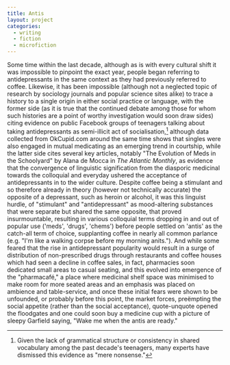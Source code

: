 ```yaml
---
title: Antis
layout: project
categories:
  - writing
  - fiction
  - microfiction
---
```

Some time within the last decade, although as is with every cultural shift it
was impossible to pinpoint the exact year, people began referring to
antidepressants in the same context as they had previously referred to coffee.
Likewise, it has been impossible (although not a neglected topic of research by
sociology journals and popular science sites alike) to trace a history to a
single origin in either social practice or language, with the former side (as it
is true that the continued debate among those for whom such histories are a
point of worthy investigation would soon draw sides) citing evidence on public
Facebook groups of teenagers talking about taking antidepressants as
semi-illicit act of socialisation,[^1] although data collected from OkCupid.com
around the same time shows that singles were also engaged in mutual medicating
as an emerging trend in courtship, while the latter side cites several key
articles, notably "The Evolution of Meds in the Schoolyard" by Alana de Mocca in
_The Atlantic Monthly_, as evidence that the convergence of linguistic
signification from the diasporic medicinal towards the colloquial and everyday
ushered the acceptance of antidepressants in to the wider culture. Despite
coffee being a stimulant and so therefore already in theory (however not
technically accurate) the opposite of a depressant, such as heroin or alcohol,
it was this linguist hurdle, of "stimulant" and "antidepressant" as
mood-altering substances that were separate but shared the same opposite, that
proved insurmountable, resulting in various colloquial terms dropping in and out
of popular use ('meds', 'drugs', 'chems') before people settled on 'antis' as
the catch-all term of choice, supplanting coffee in nearly all common parlance
(e.g. "I'm like a walking corpse before my morning anits."). And while some
feared that the rise in antidepressant popularity would result in a surge of
distribution of non-prescribed drugs through restaurants and coffee houses which
had seen a decline in coffee sales, in fact, pharmacies soon dedicated small
areas to casual seating, and this evolved into emergence of the "pharmacafé," a
place where medicinal shelf space was minimised to make room for more seated
areas and an emphasis was placed on ambience and table-service, and once these
initial fears were shown to be unfounded, or probably before this point, the
market forces, preëmpting the social appetite (rather than the social
acceptance), quote-unquote opened the floodgates and one could soon buy a
medicine cup with a picture of sleepy Garfield saying, "Wake me when the antis
are ready."

[^1]: Given the lack of grammatical structure or consistency in shared
    vocabulary among the past decade's teenagers, many experts have
    dismissed this evidence as "mere nonsense."
